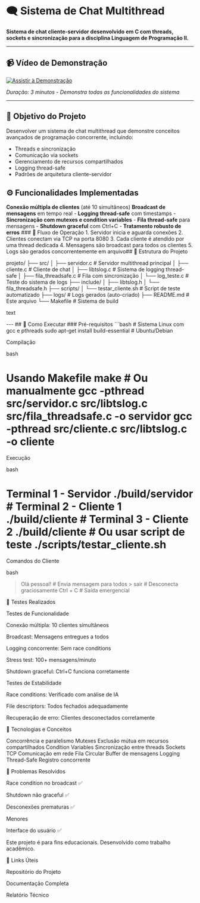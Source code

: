 # 🗨️ Sistema de Chat Multithread

**Sistema de chat cliente-servidor desenvolvido em C com threads, sockets e sincronização para a disciplina Linguagem de Programação II.**

---

## 📹 Vídeo de Demonstração

[![Assistir à Demonstração](https://img.shields.io/badge/🎬-Assistir_ao_Vídeo-FF0000?style=for-the-badge&logo=youtube)](https://youtu.be/SEU_LINK_AQUI)

*Duração: 3 minutos - Demonstra todas as funcionalidades do sistema*

---

## 🎯 Objetivo do Projeto

Desenvolver um sistema de chat multithread que demonstre conceitos avançados de programação concorrente, incluindo:
- Threads e sincronização
- Comunicação via sockets
- Gerenciamento de recursos compartilhados
- Logging thread-safe
- Padrões de arquitetura cliente-servidor

## ⚙️ Funcionalidades Implementadas  
**Conexão múltipla de clientes** (até 10 simultâneos) **Broadcast de mensagens** em tempo real - **Logging thread-safe** com timestamps - **Sincronização com mutexes e condition variables** - **Fila thread-safe** para mensagens - **Shutdown graceful** com Ctrl+C - **Tratamento robusto de erros** ### 🔄 Fluxo de Operação 1. Servidor inicia e aguarda conexões 2. Clientes conectam via TCP na porta 8080 3. Cada cliente é atendido por uma thread dedicada 4. Mensagens são broadcast para todos os clientes 5. Logs são gerados concorrentemente em arquivo## 📁 Estrutura do Projeto 

projeto/
├── src/
│ ├── servidor.c # Servidor multithread principal
│ ├── cliente.c # Cliente de chat
│ ├── libtslog.c # Sistema de logging thread-safe
│ ├── fila_threadsafe.c # Fila com sincronização
│ └── log_teste.c # Teste do sistema de logs
├── include/
│ ├── libtslog.h
│ └── fila_threadsafe.h
├── scripts/
│ └── testar_cliente.sh # Script de teste automatizado
├── logs/ # Logs gerados (auto-criado)
├── README.md # Este arquivo
└── Makefile # Sistema de build

text

--- ## 🚀 Como Executar ### Pré-requisitos ```bash # Sistema Linux com gcc e pthreads sudo apt-get install build-essential # Ubuntu/Debian

Compilação

bash

# Usando Makefile make  # Ou manualmente gcc -pthread src/servidor.c src/libtslog.c src/fila_threadsafe.c -o servidor gcc -pthread src/cliente.c src/libtslog.c -o cliente

Execução

bash

# Terminal 1 - Servidor ./build/servidor # Terminal 2 - Cliente 1 ./build/cliente # Terminal 3 - Cliente 2 ./build/cliente # Ou usar script de teste ./scripts/testar_cliente.sh

Comandos do Cliente

bash

> Olá pessoal! # Envia mensagem para todos > sair # Desconecta graciosamente Ctrl + C # Saída emergencial

🧪 Testes Realizados

Testes de Funcionalidade

Conexão múltipla: 10 clientes simultâneos

Broadcast: Mensagens entregues a todos

Logging concorrente: Sem race conditions

Stress test: 100+ mensagens/minuto

Shutdown graceful: Ctrl+C funciona corretamente

Testes de Estabilidade

Race conditions: Verificado com análise de IA

File descriptors: Todos fechados adequadamente

Recuperação de erro: Clientes desconectados corretamente

🔧 Tecnologias e Conceitos

Concorrência e paralelismo
Mutexes 
Exclusão mútua em recursos compartilhados
Condition Variables
Sincronização entre threads
Sockets TCP
Comunicação em rede
Fila Circular
Buffer de mensagens
Logging Thread-Safe
Registro concorrente

🐛 Problemas Resolvidos

Race condition no broadcast ✅

Shutdown não graceful ✅


Desconexões prematuras ✅

Menores

Interface do usuário ✅

Este projeto é para fins educacionais. Desenvolvido como trabalho acadêmico.

🔗 Links Úteis

Repositório do Projeto

Documentação Completa

Relatório Técnico




